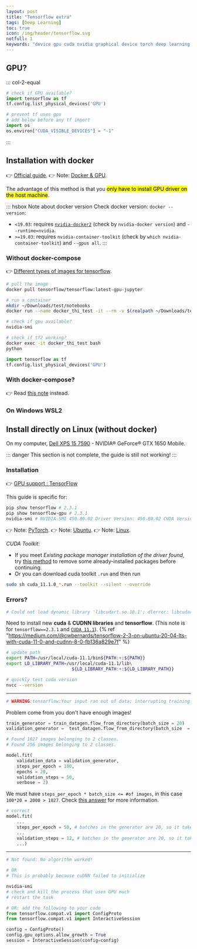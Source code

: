 ```yaml
---
layout: post
title: "Tensorflow extra"
tags: [Deep Learning]
toc: true
icon: /img/header/tensorflow.svg
notfull: 1
keywords: "device gpu cuda nvidia graphical device torch deep learning neural network dell xps 7590 gpu install nvidia installation torch docker nvidia-docker nvidia-container-runtime packages batch size problem"
---
```


## GPU?

::: col-2-equal
``` python
# check if GPU available?
import tensorflow as tf
tf.config.list_physical_devices('GPU')
```

``` python
# prevent tf uses gpu
# add below before any tf import
import os
os.environ["CUDA_VISIBLE_DEVICES"] = "-1"
```
:::

## Installation with docker

👉 [Official guide](https://www.tensorflow.org/install/docker).
👉 Note: [Docker & GPU](/docker-gpu).

The advantage of this method is that you <mark>only have to install GPU driver on the host machine</mark>.

::: hsbox Note about docker version
Check docker version: `docker --version`:

- `<19.03`: requires [`nvidia-docker2`](/docker-gpu#install-nvidia-docker2) (check by `nvidia-docker version`) and `--runtime=nvidia`.
- `>=19.03`: requires `nvidia-container-toolkit` (check by `which nvidia-container-toolkit`) and `--gpus all`.
:::

### Without docker-compose

👉 [Different types of images for tensorflow](https://www.tensorflow.org/install/docker#download_a_tensorflow_docker_image).

``` bash
# pull the image
docker pull tensorflow/tensorflow:latest-gpu-jupyter

# run a container
mkdir ~/Downloads/test/notebooks
docker run --name docker_thi_test -it --rm -v $(realpath ~/Downloads/test/notebooks):/tf/notebooks -p 8888:8888 tensorflow/tensorflow:latest-gpu-jupyter
```

``` bash
# check if gpu available?
nvidia-smi

# check if tf2 working?
docker exec -it docker_thi_test bash
python
```

``` python
import tensorflow as tf
tf.config.list_physical_devices('GPU')
```

### With docker-compose?

👉 Read [this note](/docker-gpu#using-docker-compose%3F) instead.

### On Windows WSL2

## Install directly on Linux (without docker)

On my computer, [Dell XPS 15 7590](https://www.dell.com/fr-fr/work/shop/laptops/15-7590/spd/xps-15-7590-laptop) - NVIDIA® GeForce® GTX 1650 Mobile.

::: danger
This section is not complete, the guide is still not working!
:::

### Installation

👉 [GPU support : TensorFlow](https://www.tensorflow.org/install/gpu)

This guide is specific for:

``` bash
pip show tensorflow # 2.3.1
pip show tensorflow-gpu # 2.3.1
nvidia-smi # NVIDIA-SMI 450.80.02 Driver Version: 450.80.02 CUDA Version: 11.0
```

👉 Note: [PyTorch](/pytorch#installation).
👉 Note: [Ubuntu](/fresh-installation-ubuntu).
👉 Note: [Linux](/linux-tips#gpu-nvdia-problems).

_CUDA Toolkit_:

- If you meet _Existing package manager installation of the driver found_, try [this method](https://askubuntu.com/questions/1211919/error-installing-cuda-toolkit-existing-package-manager-installation-of-the-driv) to remove some already-installed packages before continuing.
- Or you can download cuda toolkit `.run` and then run

``` bash
sudo sh cuda_11.1.0_*.run --toolkit --silent --override
```

### Errors?

``` bash
# Could not load dynamic library 'libcudart.so.10.1'; dlerror: libcudart.so.10.1: cannot open shared object file: No such file or directory
```

Need to install new **cuda** & **CUDNN libraries** and **tensorflow**. (This note is for `tensorflow==2.3.1` and [`CUDA 11.1`](https://developer.nvidia.com/cuda-downloads?target_os=Linux&target_arch=x86_64&target_distro=Ubuntu&target_version=2004&target_type=deblocal)). {% ref "https://medium.com/@cwbernards/tensorflow-2-3-on-ubuntu-20-04-lts-with-cuda-11-0-and-cudnn-8-0-fb136a829e7f" %}

``` bash
# update path
export PATH=/usr/local/cuda-11.1/bin${PATH:+:${PATH}}
export LD_LIBRARY_PATH=/usr/local/cuda-11.1/lib\
                         ${LD_LIBRARY_PATH:+:${LD_LIBRARY_PATH}}

# quickly test cuda version
nvcc --version
```

---

``` bash
# WARNING:tensorflow:Your input ran out of data; interrupting training. Make sure that your dataset or generator can generate at least `steps_per_epoch * epochs` batches (in this case, 2000 batches). You may need to use the repeat() function when building your dataset.
```

Problem come from you don't have enough images!

``` python
train_generator = train_datagen.flow_from_directory(batch_size = 20)
validation_generator =  test_datagen.flow_from_directory(batch_size  = 20)

# Found 1027 images belonging to 2 classes.
# Found 256 images belonging to 2 classes.

model.fit(
    validation_data = validation_generator,
    steps_per_epoch = 100,
    epochs = 20,
    validation_steps = 50,
    verbose = 2)
```

We must have `steps_per_epoch * batch_size <= #of images`, in this case `100*20 = 2000 > 1027`. Check [this answer](https://github.com/fizyr/keras-retinanet/issues/1449#issuecomment-691867911) for more information.

``` python
# correct
model.fit(
    ...
    steps_per_epoch = 50, # batches in the generator are 20, so it takes 1027//20 batches to get to 1027 images
    ...
    validation_steps = 12, # batches in the generator are 20, so it takes 256//20 batches to get to 256 images
    ...)
```

---

``` bash
# Not found: No algorithm worked!

# OR
# This is probably because cuDNN failed to initialize
```

``` bash
nvidia-smi
# check and kill the process that uses GPU much
# restart the task
```

``` python
# OR: add the following to your code
from tensorflow.compat.v1 import ConfigProto
from tensorflow.compat.v1 import InteractiveSession

config = ConfigProto()
config.gpu_options.allow_growth = True
session = InteractiveSession(config=config)
```